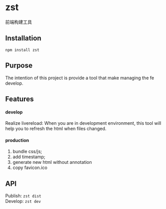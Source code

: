 # zst
前端构建工具

## Installation
`npm install zst`

## Purpose
The intention of this project is provide a tool that make managing the fe develop.
## Features
#### develop
Realize livereload: When you are in development environment, this tool will help you to refresh the html when files changed.
#### production
1. bundle css/js;
2. add timestamp;
3. generate new html without annotation
4. copy favicon.ico

## API
Publish: `zst dist`  
Develop: `zst dev`
